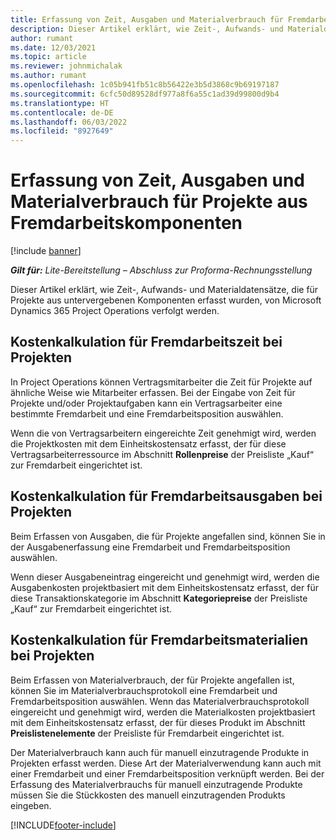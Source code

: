 ```yaml
---
title: Erfassung von Zeit, Ausgaben und Materialverbrauch für Fremdarbeitskomponenten
description: Dieser Artikel erklärt, wie Zeit-, Aufwands- und Materialdatensätze, die für Projekte aus untervergebenen Komponenten erfasst wurden, von Microsoft Dynamics 365 Project Operations verfolgt werden.
author: rumant
ms.date: 12/03/2021
ms.topic: article
ms.reviewer: johnmichalak
ms.author: rumant
ms.openlocfilehash: 1c05b941fb51c8b56422e3b5d3868c9b69197187
ms.sourcegitcommit: 6cfc50d89528df977a8f6a55c1ad39d99800d9b4
ms.translationtype: HT
ms.contentlocale: de-DE
ms.lasthandoff: 06/03/2022
ms.locfileid: "8927649"
---
```

# <a name="recording-time-expenses-and-material-usage-on-projects-for-subcontracted-components"></a>Erfassung von Zeit, Ausgaben und Materialverbrauch für Projekte aus Fremdarbeitskomponenten

[!include [banner](../../includes/dataverse-preview.md)]

_**Gilt für:** Lite-Bereitstellung – Abschluss zur Proforma-Rechnungsstellung_

Dieser Artikel erklärt, wie Zeit-, Aufwands- und Materialdatensätze, die für Projekte aus untervergebenen Komponenten erfasst wurden, von Microsoft Dynamics 365 Project Operations verfolgt werden.

## <a name="costing-for-subcontractor-time-on-projects"></a>Kostenkalkulation für Fremdarbeitszeit bei Projekten
In Project Operations können Vertragsmitarbeiter die Zeit für Projekte auf ähnliche Weise wie Mitarbeiter erfassen. Bei der Eingabe von Zeit für Projekte und/oder Projektaufgaben kann ein Vertragsarbeiter eine bestimmte Fremdarbeit und eine Fremdarbeitsposition auswählen.

Wenn die von Vertragsarbeitern eingereichte Zeit genehmigt wird, werden die Projektkosten mit dem Einheitskostensatz erfasst, der für diese Vertragsarbeiterressource im Abschnitt **Rollenpreise** der Preisliste „Kauf“ zur Fremdarbeit eingerichtet ist.

## <a name="costing-for-subcontracted-expenses-on-projects"></a>Kostenkalkulation für Fremdarbeitsausgaben bei Projekten
Beim Erfassen von Ausgaben, die für Projekte angefallen sind, können Sie in der Ausgabenerfassung eine Fremdarbeit und Fremdarbeitsposition auswählen. 

Wenn dieser Ausgabeneintrag eingereicht und genehmigt wird, werden die Ausgabenkosten projektbasiert mit dem Einheitskostensatz erfasst, der für diese Transaktionskategorie im Abschnitt **Kategoriepreise** der Preisliste „Kauf“ zur Fremdarbeit eingerichtet ist.

## <a name="costing-for-subcontracted-materials-on-projects"></a>Kostenkalkulation für Fremdarbeitsmaterialien bei Projekten
Beim Erfassen von Materialverbrauch, der für Projekte angefallen ist, können Sie im Materialverbrauchsprotokoll eine Fremdarbeit und Fremdarbeitsposition auswählen. Wenn das Materialverbrauchsprotokoll eingereicht und genehmigt wird, werden die Materialkosten projektbasiert mit dem Einheitskostensatz erfasst, der für dieses Produkt im Abschnitt **Preislistenelemente** der Preisliste für Fremdarbeit eingerichtet ist.

Der Materialverbrauch kann auch für manuell einzutragende Produkte in Projekten erfasst werden. Diese Art der Materialverwendung kann auch mit einer Fremdarbeit und einer Fremdarbeitsposition verknüpft werden. Bei der Erfassung des Materialverbrauchs für manuell einzutragende Produkte müssen Sie die Stückkosten des manuell einzutragenden Produkts eingeben. 


[!INCLUDE[footer-include](../../includes/footer-banner.md)]
